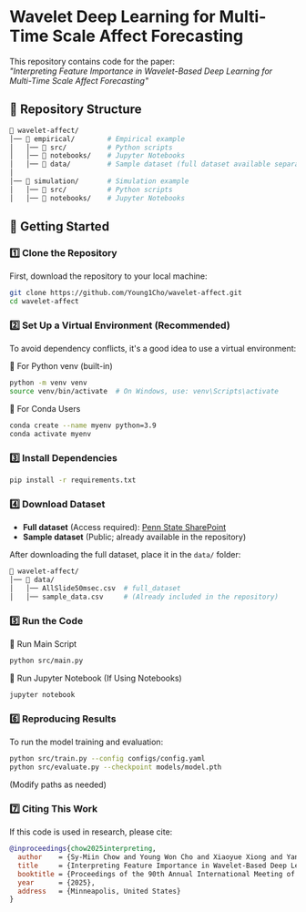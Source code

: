 # Wavelet Deep Learning for Multi-Time Scale Affect Forecasting  

This repository contains code for the paper:  
*"Interpreting Feature Importance in Wavelet-Based Deep Learning for Multi-Time Scale Affect Forecasting"*

## 📂 Repository Structure  
```bash
📂 wavelet-affect/
│── 📂 empirical/        # Empirical example
│   │── 📂 src/          # Python scripts
│   │── 📂 notebooks/    # Jupyter Notebooks
│   │── 📂 data/         # Sample dataset (full dataset available separately)
│
│── 📂 simulation/       # Simulation example 
│   │── 📂 src/          # Python scripts
│   │── 📂 notebooks/    # Jupyter Notebooks
```

## 🚀 Getting Started  
### 1️⃣ Clone the Repository
First, download the repository to your local machine:
```sh
git clone https://github.com/Young1Cho/wavelet-affect.git
cd wavelet-affect
```
### 2️⃣ Set Up a Virtual Environment (Recommended)
To avoid dependency conflicts, it's a good idea to use a virtual environment:

🔹 For Python venv (built-in)
```sh
python -m venv venv
source venv/bin/activate  # On Windows, use: venv\Scripts\activate
```
🔹 For Conda Users
```sh
conda create --name myenv python=3.9
conda activate myenv
```
### 3️⃣ Install Dependencies  
```sh
pip install -r requirements.txt
```

### 4️⃣ Download Dataset
- **Full dataset** (Access required): [Penn State SharePoint](https://pennstateoffice365.sharepoint.com/:f:/s/EPiC2/EmBDPx0ir5xNmdOsToX1iYgBWj0wTgG-9rfQeiUO5Xvsyg?e=DOec6s)
- **Sample dataset** (Public; already available in the repository)

After downloading the full dataset, place it in the `data/` folder:
```bash
📂 wavelet-affect/
│── 📂 data/
│   │── AllSlide50msec.csv  # full_dataset
│   │── sample_data.csv     # (Already included in the repository)
```

### 5️⃣ Run the Code
🔹 Run Main Script
```sh
python src/main.py
```
🔹 Run Jupyter Notebook (If Using Notebooks)
```sh
jupyter notebook
```

### 6️⃣ Reproducing Results
To run the model training and evaluation:
```sh
python src/train.py --config configs/config.yaml
python src/evaluate.py --checkpoint models/model.pth
```
(Modify paths as needed)

### 7️⃣ Citing This Work
If this code is used in research, please cite:
```bibtex
@inproceedings{chow2025interpreting,
  author    = {Sy-Miin Chow and Young Won Cho and Xiaoyue Xiong and Yanling Li and Yuqi Shen and Jyotirmoy Das and Linying Ji and Soundar Kumara},
  title     = {Interpreting Feature Importance in Wavelet-Based Deep Learning for Multi-Time Scale Affect Forecasting},
  booktitle = {Proceedings of the 90th Annual International Meeting of the Psychometric Society},
  year      = {2025},
  address   = {Minneapolis, United States}
}
```
```
